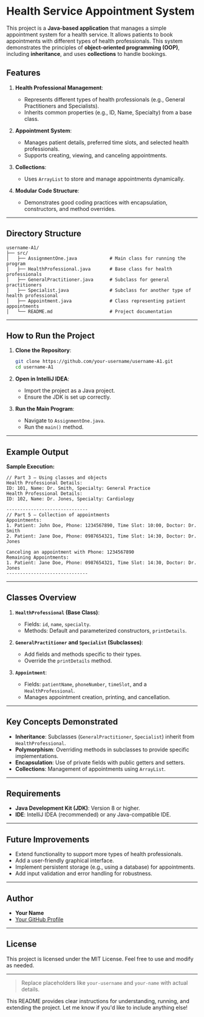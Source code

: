 # Health Service Appointment System

This project is a **Java-based application** that manages a simple appointment system for a health service. It allows patients to book appointments with different types of health professionals. This system demonstrates the principles of **object-oriented programming (OOP)**, including **inheritance**, and uses **collections** to handle bookings.

## Features

1. **Health Professional Management**:
   - Represents different types of health professionals (e.g., General Practitioners and Specialists).
   - Inherits common properties (e.g., ID, Name, Specialty) from a base class.

2. **Appointment System**:
   - Manages patient details, preferred time slots, and selected health professionals.
   - Supports creating, viewing, and canceling appointments.

3. **Collections**:
   - Uses `ArrayList` to store and manage appointments dynamically.

4. **Modular Code Structure**:
   - Demonstrates good coding practices with encapsulation, constructors, and method overrides.

---

## Directory Structure

```
username-A1/
├── src/
│   ├── AssignmentOne.java            # Main class for running the program
│   ├── HealthProfessional.java       # Base class for health professionals
│   ├── GeneralPractitioner.java      # Subclass for general practitioners
│   ├── Specialist.java               # Subclass for another type of health professional
│   ├── Appointment.java              # Class representing patient appointments
│   └── README.md                     # Project documentation
```

---

## How to Run the Project

1. **Clone the Repository**:
   ```bash
   git clone https://github.com/your-username/username-A1.git
   cd username-A1
   ```

2. **Open in IntelliJ IDEA**:
   - Import the project as a Java project.
   - Ensure the JDK is set up correctly.

3. **Run the Main Program**:
   - Navigate to `AssignmentOne.java`.
   - Run the `main()` method.

---

## Example Output

**Sample Execution:**

```text
// Part 3 – Using classes and objects
Health Professional Details:
ID: 101, Name: Dr. Smith, Specialty: General Practice
Health Professional Details:
ID: 102, Name: Dr. Jones, Specialty: Cardiology

------------------------------
// Part 5 – Collection of appointments
Appointments:
1. Patient: John Doe, Phone: 1234567890, Time Slot: 10:00, Doctor: Dr. Smith
2. Patient: Jane Doe, Phone: 0987654321, Time Slot: 14:30, Doctor: Dr. Jones

Canceling an appointment with Phone: 1234567890
Remaining Appointments:
1. Patient: Jane Doe, Phone: 0987654321, Time Slot: 14:30, Doctor: Dr. Jones
------------------------------
```

---

## Classes Overview

1. **`HealthProfessional` (Base Class)**:
   - Fields: `id`, `name`, `specialty`.
   - Methods: Default and parameterized constructors, `printDetails`.

2. **`GeneralPractitioner` and `Specialist` (Subclasses)**:
   - Add fields and methods specific to their types.
   - Override the `printDetails` method.

3. **`Appointment`**:
   - Fields: `patientName`, `phoneNumber`, `timeSlot`, and a `HealthProfessional`.
   - Manages appointment creation, printing, and cancellation.

---

## Key Concepts Demonstrated

- **Inheritance**: Subclasses (`GeneralPractitioner`, `Specialist`) inherit from `HealthProfessional`.
- **Polymorphism**: Overriding methods in subclasses to provide specific implementations.
- **Encapsulation**: Use of private fields with public getters and setters.
- **Collections**: Management of appointments using `ArrayList`.

---

## Requirements

- **Java Development Kit (JDK)**: Version 8 or higher.
- **IDE**: IntelliJ IDEA (recommended) or any Java-compatible IDE.

---

## Future Improvements

- Extend functionality to support more types of health professionals.
- Add a user-friendly graphical interface.
- Implement persistent storage (e.g., using a database) for appointments.
- Add input validation and error handling for robustness.

---

## Author

- **Your Name**
- [Your GitHub Profile](https://github.com/your-username)

---

## License

This project is licensed under the MIT License. Feel free to use and modify as needed.

--- 

> Replace placeholders like `your-username` and `your-name` with actual details.

This README provides clear instructions for understanding, running, and extending the project. Let me know if you'd like to include anything else!
